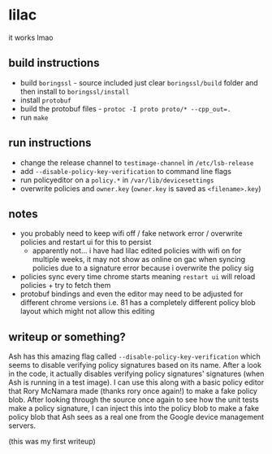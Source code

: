 # lilac
it works lmao

## build instructions
 - build `boringssl` - source included just clear `boringssl/build` folder and then install to `boringssl/install`
 - install `protobuf`
 - build the protobuf files - `protoc -I proto proto/* --cpp_out=.`
 - run `make`

## run instructions
 - change the release channel to `testimage-channel` in `/etc/lsb-release`
 - add `--disable-policy-key-verification` to command line flags
 - run policyeditor on a `policy.*` in `/var/lib/devicesettings`
 - overwrite policies and `owner.key` (`owner.key` is saved as `<filename>.key`)
 
## notes
 - you probably need to keep wifi off / fake network error / overwrite policies and restart ui for this to persist
   - apparently not... i have had lilac edited policies with wifi on for multiple weeks, it may not show as online on gac when syncing policies due to a signature error because i overwrite the policy sig
 - policies sync every time chrome starts meaning `restart ui` will reload policies + try to fetch them
 - protobuf bindings and even the editor may need to be adjusted for different chrome versions i.e. 81 has a completely different policy blob layout which might not allow this editing


## writeup or something?
Ash has this amazing flag called `--disable-policy-key-verification` which seems to disable verifying policy signatures based on its name. After a look in the code, it actually disables verifying policy signatures' signatures (when Ash is running in a test image). I can use this along with a basic policy editor that Rory McNamara made (thanks rory once again!) to make a fake policy blob. After looking through the source once again to see how the unit tests make a policy signature, I can inject this into the policy blob to make a fake policy blob that Ash sees as a real one from the Google device management servers.

(this was my first writeup)
